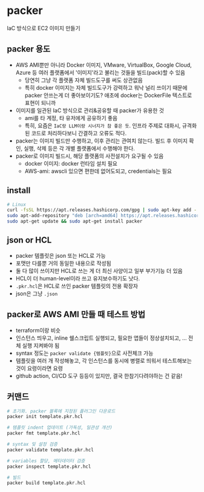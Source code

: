 # packer

IaC 방식으로 EC2 이미지 만들기

## packer 용도

- AWS AMI뿐만 아니라 Docker 이미지, VMware, VirtualBox, Google Cloud, Azure 등 여러 플랫폼에서 '이미지'라고 불리는 것들을 빌드(pack)할 수 있음
  - 당연히 그냥 각 플랫폼 자체 빌드도구를 써도 상관없음
  - 특히 docker 이미지는 자체 빌드도구가 강력하고 워낙 널리 쓰이기 때문에 packer 안쓰는게 더 좋아보이기도? 애초에 docker는 DockerFile 텍스트로 표현이 되니까
- 이미지를 일관된 IaC 방식으로 관리&공유할 때 packer가 유용한 것
  - ami를 타 계정, 타 유저에게 공유하기 좋음
  - 특히, 요즘은 `IaC랑 LLM이랑 시너지가 참 좋은 듯`. 인프라 주제로 대화시, 규격화된 코드로 처리하다보니 간결하고 오류도 적다.
- packer는 이미지 빌드만 수행하고, 이후 관리는 관여치 않는다. 빌드 후 이미지 확인, 실행, 삭제 등은 각 개별 플랫폼에서 수행해야 한다.
- packer로 이미지 빌드시, 해당 플랫폼의 사전설치가 요구될 수 있음
  - docker 이미지: docker 런타임 설치 필요
  - AWS-ami: awscli 있으면 편한데 없어도되고, credentials는 필요

## install

```sh
# Linux
curl -fsSL https://apt.releases.hashicorp.com/gpg | sudo apt-key add -
sudo apt-add-repository "deb [arch=amd64] https://apt.releases.hashicorp.com $(lsb_release -cs) main"
sudo apt-get update && sudo apt-get install packer
```

## json or HCL

- packer 템플릿은 json 또는 HCL로 가능
- 포맷만 다를뿐 거의 동일한 내용으로 작성됨
- 둘 다 많이 쓰이지만 HCL로 쓰는 게 더 최신 사양이고 일부 부가기능 더 있음
- HCL이 더 human-level이라 쓰고 유지보수하기도 낫다.
- `.pkr.hcl`은 HCL로 쓰인 packer 템플릿의 전용 확장자
- json은 그냥 `.json`

## packer로 AWS AMI 만들 때 테스트 방법

- terraform이랑 비슷
- 인스턴스 띄우고, inline 쉘스크립트 실행되고, 필요한 앱들이 정상설치되고, ... 전체 실행 지켜봐야 됨
- syntax 정도는 `packer validate {템플릿}`으로 사전체크 가능
- 템플릿을 여러 개 작성해놓고, 각 인스턴스를 동시에 병렬로 띄워서 테스트해보는 것이 요령이라면 요령
- github action, CI/CD 도구 등등이 있지만, 결국 한참기다려야하는 건 같음!

## 커맨드

```sh
# 초기화. packer 블록에 지정된 플러그인 다운로드
packer init template.pkr.hcl

# 템플릿 indent 업데이트 (가독성, 일관성 개선)
packer fmt template.pkr.hcl

# syntax 및 설정 검증
packer validate template.pkr.hcl

# variables 할당, 메타데이터 검증
packer inspect template.pkr.hcl
```

```sh
# 빌드
packer build template.pkr.hcl
```
